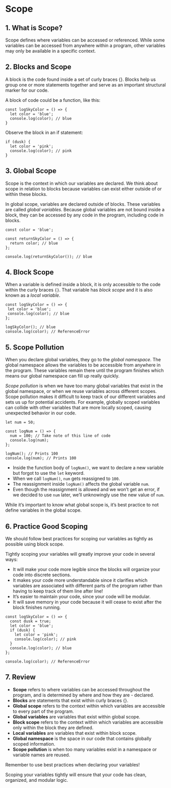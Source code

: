 # Scope

## 1. What is Scope?
Scope defines where variables can be accessed or referenced. While some variables can be accessed from anywhere within a program, other variables may only be available in a specific context.

## 2. Blocks and Scope
A block is the code found inside a set of curly braces {}. Blocks help us group one or more statements together and serve as an important structural marker for our code.

A block of code could be a function, like this:
```
const logSkyColor = () => {
  let color = 'blue'; 
  console.log(color); // blue 
}
```
Observe the block in an if statement:
```
if (dusk) {
  let color = 'pink';
  console.log(color); // pink
}
```

## 3. Global Scope
Scope is the context in which our variables are declared. We think about scope in relation to blocks because variables can exist either outside of or within these blocks.

In global scope, variables are declared outside of blocks. These variables are called *global variables*. Because global variables are not bound inside a block, they can be accessed by any code in the program, including code in blocks.
```
const color = 'blue';
 
const returnSkyColor = () => {
  return color; // blue 
};
 
console.log(returnSkyColor()); // blue
```

## 4. Block Scope
 When a variable is defined inside a block, it is only accessible to the code within the curly braces `{}`. That variable has *block scope* and it is also known as a *local variable*.
 ```
const logSkyColor = () => {
  let color = 'blue'; 
  console.log(color); // blue 
};
 
logSkyColor(); // blue 
console.log(color); // ReferenceError
 ```

## 5. Scope Pollution
When you declare global variables, they go to the *global namespace*. The global namespace allows the variables to be accessible from anywhere in the program. These variables remain there until the program finishes which means our global namespace can fill up really quickly.

*Scope pollution* is when we have too many global variables that exist in the global namespace, or when we reuse variables across different scopes. Scope pollution makes it difficult to keep track of our different variables and sets us up for potential accidents. For example, globally scoped variables can collide with other variables that are more locally scoped, causing unexpected behavior in our code.
```
let num = 50;
 
const logNum = () => {
  num = 100; // Take note of this line of code
  console.log(num);
};
 
logNum(); // Prints 100
console.log(num); // Prints 100
```
- Inside the function body of `logNum()`, we want to declare a new variable but forgot to use the `let` keyword.
- When we call `logNum()`, `num` gets reassigned to `100`.
- The reassignment inside `logNum()` affects the global variable `num`.
- Even though the reassignment is allowed and we won’t get an error, if we decided to use `num` later, we’ll unknowingly use the new value of `num`.

While it’s important to know what global scope is, it’s best practice to not define variables in the global scope.

## 6. Practice Good Scoping
We should follow best practices for scoping our variables as tightly as possible using block scope.

Tightly scoping your variables will greatly improve your code in several ways:

- It will make your code more legible since the blocks will organize your code into discrete sections.
- It makes your code more understandable since it clarifies which variables are associated with different parts of the program rather than having to keep track of them line after line!
- It’s easier to maintain your code, since your code will be modular.
- It will save memory in your code because it will cease to exist after the block finishes running.
```
const logSkyColor = () => {
  const dusk = true;
  let color = 'blue'; 
  if (dusk) {
    let color = 'pink';
    console.log(color); // pink
  }
  console.log(color); // blue 
};
 
console.log(color); // ReferenceError
```

## 7. Review
- **Scope** refers to where variables can be accessed throughout the program, and is determined by where and how they are - declared.
- **Blocks** are statements that exist within curly braces {}.
- **Global scope** refers to the context within which variables are accessible to every part of the program.
- **Global variables** are variables that exist within global scope.
- **Block scope** refers to the context within which variables are accessible only within the block they are defined.
- **Local variables** are variables that exist within block scope.
- **Global namespace** is the space in our code that contains globally scoped information.
- **Scope pollution** is when too many variables exist in a namespace or variable names are reused.

Remember to use best practices when declaring your variables! 

Scoping your variables tightly will ensure that your code has clean, organized, and modular logic.